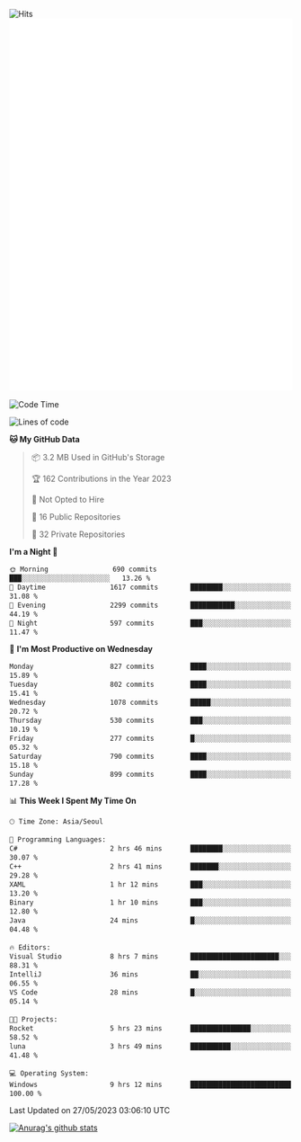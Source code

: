 ![Hits](https://hits.seeyoufarm.com/api/count/incr/badge.svg?url=https%3A%2F%2Fgithub.com%2Fkokose1234&count_bg=%2379C83D&title_bg=%23555555&icon=apple.svg&icon_color=%23E7E7E7&title=hits&edge_flat=false)
<br/>
![Metrics](https://github.com/kokose1234/kokose1234/blob/main/github-metrics.svg)

<!--START_SECTION:waka-->
![Code Time](http://img.shields.io/badge/Code%20Time-868%20hrs%2053%20mins-blue)

![Lines of code](https://img.shields.io/badge/From%20Hello%20World%20I%27ve%20Written-19.5%20million%20lines%20of%20code-blue)

**🐱 My GitHub Data** 

> 📦 3.2 MB Used in GitHub's Storage 
 > 
> 🏆 162 Contributions in the Year 2023
 > 
> 🚫 Not Opted to Hire
 > 
> 📜 16 Public Repositories 
 > 
> 🔑 32 Private Repositories 
 > 
**I'm a Night 🦉** 

```text
🌞 Morning                690 commits         ███░░░░░░░░░░░░░░░░░░░░░░   13.26 % 
🌆 Daytime                1617 commits        ████████░░░░░░░░░░░░░░░░░   31.08 % 
🌃 Evening                2299 commits        ███████████░░░░░░░░░░░░░░   44.19 % 
🌙 Night                  597 commits         ███░░░░░░░░░░░░░░░░░░░░░░   11.47 % 
```
📅 **I'm Most Productive on Wednesday** 

```text
Monday                   827 commits         ████░░░░░░░░░░░░░░░░░░░░░   15.89 % 
Tuesday                  802 commits         ████░░░░░░░░░░░░░░░░░░░░░   15.41 % 
Wednesday                1078 commits        █████░░░░░░░░░░░░░░░░░░░░   20.72 % 
Thursday                 530 commits         ███░░░░░░░░░░░░░░░░░░░░░░   10.19 % 
Friday                   277 commits         █░░░░░░░░░░░░░░░░░░░░░░░░   05.32 % 
Saturday                 790 commits         ████░░░░░░░░░░░░░░░░░░░░░   15.18 % 
Sunday                   899 commits         ████░░░░░░░░░░░░░░░░░░░░░   17.28 % 
```


📊 **This Week I Spent My Time On** 

```text
🕑︎ Time Zone: Asia/Seoul

💬 Programming Languages: 
C#                       2 hrs 46 mins       ████████░░░░░░░░░░░░░░░░░   30.07 % 
C++                      2 hrs 41 mins       ███████░░░░░░░░░░░░░░░░░░   29.28 % 
XAML                     1 hr 12 mins        ███░░░░░░░░░░░░░░░░░░░░░░   13.20 % 
Binary                   1 hr 10 mins        ███░░░░░░░░░░░░░░░░░░░░░░   12.80 % 
Java                     24 mins             █░░░░░░░░░░░░░░░░░░░░░░░░   04.48 % 

🔥 Editors: 
Visual Studio            8 hrs 7 mins        ██████████████████████░░░   88.31 % 
IntelliJ                 36 mins             ██░░░░░░░░░░░░░░░░░░░░░░░   06.55 % 
VS Code                  28 mins             █░░░░░░░░░░░░░░░░░░░░░░░░   05.14 % 

🐱‍💻 Projects: 
Rocket                   5 hrs 23 mins       ███████████████░░░░░░░░░░   58.52 % 
luna                     3 hrs 49 mins       ██████████░░░░░░░░░░░░░░░   41.48 % 

💻 Operating System: 
Windows                  9 hrs 12 mins       █████████████████████████   100.00 % 
```


 Last Updated on 27/05/2023 03:06:10 UTC
<!--END_SECTION:waka-->

[![Anurag's github stats](https://github-readme-stats.vercel.app/api?username=kokose1234&theme=dracula)](https://github.com/anuraghazra/github-readme-stats)



	
